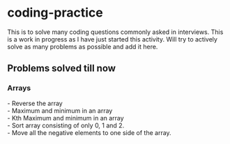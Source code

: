 ﻿# coding-practice
This is to solve many coding questions commonly asked in interviews. 
This is a work in progress as I have just started this activity. Will try to actively solve as many problems as possible and add it here.

<h2>Problems solved till now</h2>
<h3>Arrays</h3>
- Reverse the array<br />
- Maximum and minimum in an array<br />
- Kth Maximum and minimum in an array<br />
- Sort array consisting of only 0, 1 and 2.<br />
- Move all the negative elements to one side of the array.<br />
